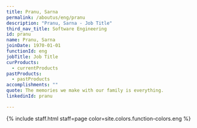 ```yaml
---
title: Pranu, Sarna
permalink: /aboutus/eng/pranu
description: "Pranu, Sarna - Job Title"
third_nav_title: Software Engineering
id: pranu
name: Pranu, Sarna
joinDate: 1970-01-01
functionId: eng
jobTitle: Job Title
curProducts:
  - currentProducts
pastProducts:
  - pastProducts
accomplishments: ""
quote: The memories we make with our family is everything.
linkedinId: pranu

---
```


{% include staff.html staff=page color=site.colors.function-colors.eng %}
